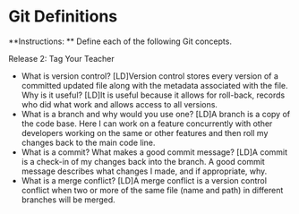 # Git Definitions

**Instructions: ** Define each of the following Git concepts.

Release 2: Tag Your Teacher
* What is version control? [LD]Version control stores every version of a committed updated file along with the metadata associated with the file.  Why is it useful? [LD]It is useful because it allows for roll-back, records who did what work and allows access to all versions.
* What is a branch and why would you use one? [LD]A branch is a copy of the code base. Here I can work on a feature concurrently with other developers working on the same or other features and then roll my changes back to the main code line.
* What is a commit? What makes a good commit message? [LD]A commit is a check-in of my changes back into the branch. A good commit message describes what changes I made, and if appropriate, why.
* What is a merge conflict? [LD]A merge conflict is a version control conflict when two or more of the same file (name and path) in different branches will be merged.